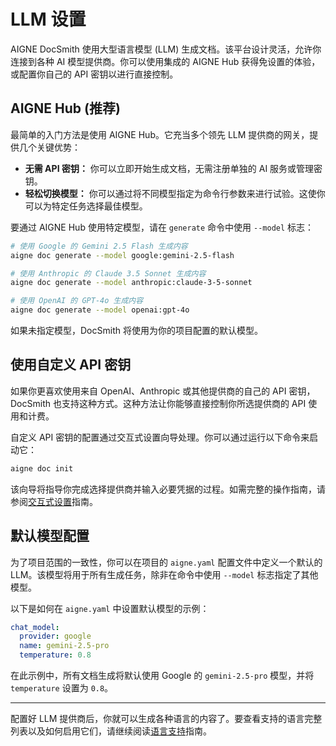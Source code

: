 # LLM 设置

AIGNE DocSmith 使用大型语言模型 (LLM) 生成文档。该平台设计灵活，允许你连接到各种 AI 模型提供商。你可以使用集成的 AIGNE Hub 获得免设置的体验，或配置你自己的 API 密钥以进行直接控制。

## AIGNE Hub (推荐)

最简单的入门方法是使用 AIGNE Hub。它充当多个领先 LLM 提供商的网关，提供几个关键优势：

- **无需 API 密钥：** 你可以立即开始生成文档，无需注册单独的 AI 服务或管理密钥。
- **轻松切换模型：** 你可以通过将不同模型指定为命令行参数来进行试验。这使你可以为特定任务选择最佳模型。

要通过 AIGNE Hub 使用特定模型，请在 `generate` 命令中使用 `--model` 标志：

```bash
# 使用 Google 的 Gemini 2.5 Flash 生成内容
aigne doc generate --model google:gemini-2.5-flash

# 使用 Anthropic 的 Claude 3.5 Sonnet 生成内容
aigne doc generate --model anthropic:claude-3-5-sonnet

# 使用 OpenAI 的 GPT-4o 生成内容
aigne doc generate --model openai:gpt-4o
```

如果未指定模型，DocSmith 将使用为你的项目配置的默认模型。

## 使用自定义 API 密钥

如果你更喜欢使用来自 OpenAI、Anthropic 或其他提供商的自己的 API 密钥，DocSmith 也支持这种方式。这种方法让你能够直接控制你所选提供商的 API 使用和计费。

自定义 API 密钥的配置通过交互式设置向导处理。你可以通过运行以下命令来启动它：

```bash
aigne doc init
```

该向导将指导你完成选择提供商并输入必要凭据的过程。如需完整的操作指南，请参阅[交互式设置](./configuration-interactive-setup.md)指南。

## 默认模型配置

为了项目范围的一致性，你可以在项目的 `aigne.yaml` 配置文件中定义一个默认的 LLM。该模型将用于所有生成任务，除非在命令中使用 `--model` 标志指定了其他模型。

以下是如何在 `aigne.yaml` 中设置默认模型的示例：

```yaml
chat_model:
  provider: google
  name: gemini-2.5-pro
  temperature: 0.8
```

在此示例中，所有文档生成将默认使用 Google 的 `gemini-2.5-pro` 模型，并将 `temperature` 设置为 `0.8`。

---

配置好 LLM 提供商后，你就可以生成各种语言的内容了。要查看支持的语言完整列表以及如何启用它们，请继续阅读[语言支持](./configuration-language-support.md)指南。